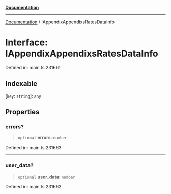 [**Documentation**](../README.md)

***

[Documentation](../README.md) / IAppendixAppendixsRatesDataInfo

# Interface: IAppendixAppendixsRatesDataInfo

Defined in: main.ts:231661

## Indexable

\[`key`: `string`\]: `any`

## Properties

### errors?

> `optional` **errors**: `number`

Defined in: main.ts:231663

***

### user\_data?

> `optional` **user\_data**: `number`

Defined in: main.ts:231662
